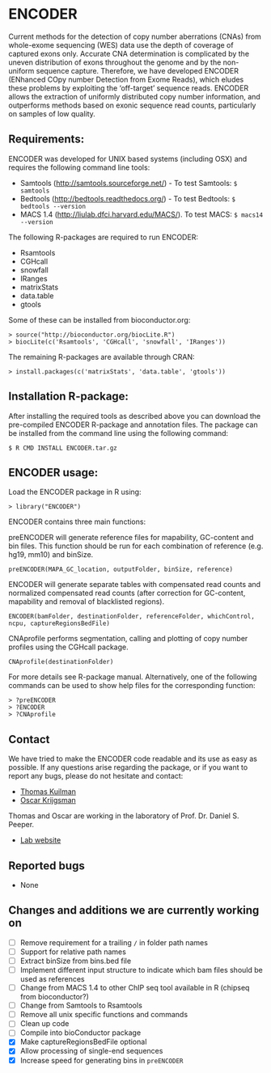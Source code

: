 # ENCODER

Current methods for the detection of copy number aberrations (CNAs) from whole-exome sequencing (WES) data use the depth of coverage of captured exons only.
Accurate CNA determination is complicated by the uneven distribution of exons throughout the genome and by the non-uniform sequence capture.
Therefore, we have developed ENCODER (ENhanced COpy number Detection from Exome Reads), which eludes these problems by exploiting the ‘off-target’ sequence reads.
ENCODER allows the extraction of uniformly distributed copy number information, and outperforms methods based on exonic sequence read counts, particularly on samples of low quality.


## Requirements:

ENCODER was developed for UNIX based systems (including OSX) and requires the following command line tools:

- Samtools (http://samtools.sourceforge.net/) - To test Samtools: `$ samtools`
- Bedtools (http://bedtools.readthedocs.org/) - To test Bedtools: `$ bedtools --version`
- MACS 1.4 (http://liulab.dfci.harvard.edu/MACS/). To test MACS: `$ macs14 --version`

The following R-packages are required to run ENCODER:

- Rsamtools
- CGHcall
- snowfall
- IRanges
- matrixStats
- data.table
- gtools

Some of these can be installed from bioconductor.org:

    > source("http://bioconductor.org/biocLite.R")
    > biocLite(c('Rsamtools', 'CGHcall', 'snowfall', 'IRanges'))

The remaining R-packages are available through CRAN:

    > install.packages(c('matrixStats', 'data.table', 'gtools'))

## Installation R-package:

After installing the required tools as described above you can download the pre-compiled ENCODER R-package and annotation files.
The package can be installed from the command line using the following command:

    $ R CMD INSTALL ENCODER.tar.gz

## ENCODER usage:

Load the ENCODER package in R using:

    > library("ENCODER")

ENCODER contains three main functions:

preENCODER will generate reference files for mapability, GC-content and bin files.
This function should be run for each combination of reference (e.g. hg19, mm10) and binSize.

    preENCODER(MAPA_GC_location, outputFolder, binSize, reference)

ENCODER will generate separate tables with compensated read counts and normalized compensated read counts (after correction for GC-content, mapability and removal of blacklisted regions).

    ENCODER(bamFolder, destinationFolder, referenceFolder, whichControl, ncpu, captureRegionsBedFile)

CNAprofile performs segmentation, calling and plotting of copy number profiles using the CGHcall package.

    CNAprofile(destinationFolder)

For more details see R-package manual.
Alternatively, one of the following commands can be used to show help files for the corresponding function:

    > ?preENCODER
    > ?ENCODER
    > ?CNAprofile

## Contact

We have tried to make the ENCODER code readable and its use as easy as possible. If any questions arise regarding the package, or if you want to report any bugs, please do not hesitate and contact:

- [Thomas Kuilman](mailto:t.kuilman@nki.nl)
- [Oscar Krijgsman](mailto:o.krijgsman@nki.nl)

Thomas and Oscar are working in the laboratory of Prof. Dr. Daniel S. Peeper.

- [Lab website](http://research.nki.nl/peeperlab/)


## Reported bugs

- None

## Changes and additions we are currently working on

- [ ] Remove requirement for a trailing `/` in folder path names
- [ ] Support for relative path names
- [ ] Extract binSize from bins.bed file
- [ ] Implement different input structure to indicate which bam files should be used as references
- [ ] Change from MACS 1.4 to other ChIP seq tool available in R (chipseq from bioconductor?)
- [ ] Change from Samtools to Rsamtools
- [ ] Remove all unix specific functions and commands
- [ ] Clean up code
- [ ] Compile into bioConductor package
- [x] Make captureRegionsBedFile optional
- [x] Allow processing of single-end sequences
- [x] Increase speed for generating bins in `preENCODER`